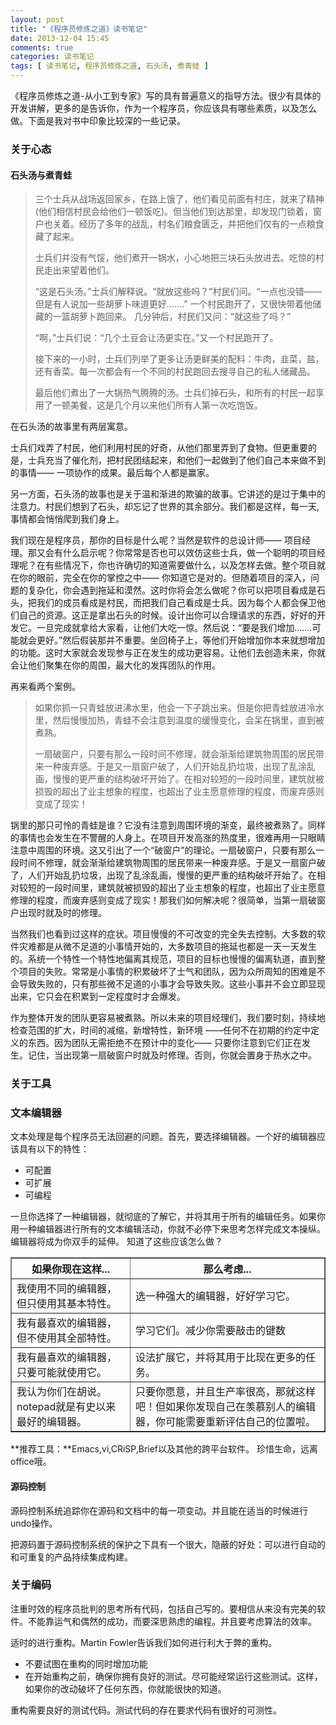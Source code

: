 ```yaml
---
layout: post
title: "《程序员修炼之道》读书笔记"
date: 2013-12-04 15:45
comments: true
categories: 读书笔记
tags: [ 读书笔记, 程序员修炼之道, 石头汤, 煮青蛙 ]
---
```

《程序员修炼之道-从小工到专家》写的具有普遍意义的指导方法。很少有具体的开发讲解，更多的是告诉你，作为一个程序员，你应该具有哪些素质，以及怎么做。下面是我对书中印象比较深的一些记录。

### 关于心态
#### 石头汤与煮青蛙
>三个士兵从战场返回家乡，在路上饿了，他们看见前面有村庄，就来了精神(他们相信村民会给他们一顿饭吃)。但当他们到达那里，却发现门锁着，窗户也关着。经历了多年的战乱，村名们粮食匮乏，并把他们仅有的一点粮食藏了起来。
>
>士兵们并没有气馁，他们煮开一锅水，小心地把三块石头放进去。吃惊的村民走出来望着他们。
>
>“这是石头汤。”士兵们解释说。“就放这些吗？”村民们问。“一点也没错——但是有人说加一些胡萝卜味道更好.......” 一个村民跑开了，又很快带着他储藏的一篮胡萝卜跑回来。
>几分钟后，村民们又问：“就这些了吗？”
>
>“啊，”士兵们说：“几个土豆会让汤更实在。”又一个村民跑开了。
>
>接下来的一小时，士兵们列举了更多让汤更鲜美的配料：牛肉，韭菜，盐，还有香菜。每一次都会有一个不同的村民跑回去搜寻自己的私人储藏品。
>
>最后他们煮出了一大锅热气腾腾的汤。士兵们掉石头，和所有的村民一起享用了一顿美餐，这是几个月以来他们所有人第一次吃饱饭。

<!--more-->
在石头汤的故事里有两层寓意。

士兵们戏弄了村民，他们利用村民的好奇，从他们那里弄到了食物。但更重要的是，士兵充当了催化剂，把村民团结起来，和他们一起做到了他们自己本来做不到的事情—— 一项协作的成果。最后每个人都是赢家。

另一方面，石头汤的故事也是关于温和渐进的欺骗的故事。它讲述的是过于集中的注意力。村民们想到了石头，却忘记了世界的其余部分。我们都是这样，每一天,事情都会悄悄爬到我们身上。

我们现在是程序员，那你的目标是什么呢？当然是软件的总设计师—— 项目经理。那又会有什么启示呢？你常常是否也可以效仿这些士兵，做一个聪明的项目经理呢？在有些情况下，你也许确切的知道需要做什么，以及怎样去做。整个项目就在你的眼前，完全在你的掌控之中—— 你知道它是对的。但随着项目的深入，问题的复杂化，你会遇到拖延和漠然。这时你将会怎么做呢？你可以把项目看成是石头，把我们的成员看成是村民，而把我们自己看成是士兵。因为每个人都会保卫他们自己的资源。这正是拿出石头的时候。设计出你可以合理请求的东西，好好的开发它。一旦完成就拿给大家看，让他们大吃一惊。然后说：“要是我们增加…….可能就会更好。”然后假装那并不重要。坐回椅子上，等他们开始增加你本来就想增加的功能。这时大家就会发现参与正在发生的成功更容易。让他们去创造未来，你就会让他们聚集在你的周围，最大化的发挥团队的作用。

再来看两个案例。

>如果你抓一只青蛙放进沸水里，他会一下子跳出来。但是你把青蛙放进冷水里，然后慢慢加热，青蛙不会注意到温度的缓慢变化，会呆在锅里，直到被煮熟。
>
>一扇破窗户，只要有那么一段时间不修理，就会渐渐给建筑物周围的居民带来一种废弃感。于是又一扇窗户破了，人们开始乱扔垃圾，出现了乱涂乱画，慢慢的更严重的结构破坏开始了。在相对较短的一段时间里，建筑就被损毁的超出了业主想象的程度，也超出了业主愿意修理的程度，而废弃感则变成了现实！

锅里的那只可怜的青蛙是谁？它没有注意到周围环境的渐变，最终被煮熟了。同样的事情也会发生在不警醒的人身上。在项目开发高涨的热度里，很难再用一只眼睛注意中周围的环境。这又引出了一个“破窗户”的理论。一扇破窗户，只要有那么一段时间不修理，就会渐渐给建筑物周围的居民带来一种废弃感。于是又一扇窗户破了，人们开始乱扔垃圾，出现了乱涂乱画，慢慢的更严重的结构破坏开始了。在相对较短的一段时间里，建筑就被损毁的超出了业主想象的程度，也超出了业主愿意修理的程度，而废弃感则变成了现实！那我们如何解决呢？很简单，当第一扇破窗户出现时就及时的修理。

当然我们也看到过这样的症状。项目慢慢的不可改变的完全失去控制。大多数的软件灾难都是从微不足道的小事情开始的，大多数项目的拖延也都是一天一天发生的。系统一个特性一个特性地偏离其规范，项目的目标也慢慢的偏离轨道，直到整个项目的失败。常常是小事情的积累破坏了士气和团队，因为众所周知的困难是不会导致失败的，只有那些微不足道的小事才会导致失败。这些小事并不会立即显现出来，它只会在积累到一定程度时才会爆发。

作为整体开发的团队更容易被煮熟。所以未来的项目经理们，我们要时刻，持续地检查范围的扩大，时间的减缩，新增特性，新环境 ——任何不在初期的约定中定义的东西。因为团队无需拒绝不在预计中的变化—— 只要你注意到它们正在发生。记住，当出现第一扇破窗户时就及时修理。否则，你就会置身于热水之中。

### 关于工具
### 文本编辑器
文本处理是每个程序员无法回避的问题。首先，要选择编辑器。一个好的编辑器应该具有以下的特性：

- 可配置
- 可扩展
- 可编程

一旦你选择了一种编辑器，就彻底的了解它，并将其用于所有的编辑任务。如果你用一种编辑器进行所有的文本编辑活动，你就不必停下来思考怎样完成文本操纵。编辑器将成为你双手的延伸。
知道了这些应该怎么做？

<table border="1px">
<tr>
<th>如果你现在这样...</th><th>那么考虑...</th>
</tr>
<tr>
<td>我使用不同的编辑器，但只使用其基本特性。</td><td>选一种强大的编辑器，好好学习它。</td>
</tr>
<tr>
<td>我有最喜欢的编辑器，但不使用其全部特性。</td><td>学习它们。减少你需要敲击的键数</td>
</tr>
<tr>
<td>我有最喜欢的编辑器，只要可能就使用它。</td><td>设法扩展它，并将其用于比现在更多的任务。</td>
</tr>
<tr>
<td>我认为你们在胡说。notepad就是有史以来最好的编辑器。</td><td>只要你愿意，并且生产率很高，那就这样吧！但如果你发现自己在羡慕别人的编辑器，你可能需要重新评估自己的位置啦。</td>
</tr>
</table>
**推荐工具：**Emacs,vi,CRiSP,Brief以及其他的跨平台软件。
珍惜生命，远离office哦。

#### 源码控制
源码控制系统追踪你在源码和文档中的每一项变动。并且能在适当的时候进行undo操作。

把源码置于源码控制系统的保护之下具有一个很大，隐蔽的好处：可以进行自动的和可重复的产品持续集成构建。

### 关于编码
注重时效的程序员批判的思考所有代码，包括自己写的。要相信从来没有完美的软件。不能靠运气和偶然的成功，而要深思熟虑的编程。并且要考虑算法的效率。

适时的进行重构。Martin Fowler告诉我们如何进行利大于弊的重构。

- 不要试图在重构的同时增加功能
- 在开始重构之前，确保你拥有良好的测试。尽可能经常运行这些测试。这样，如果你的改动破坏了任何东西，你就能很快的知道。

重构需要良好的测试代码。测试代码的存在要求代码有很好的可测性。

